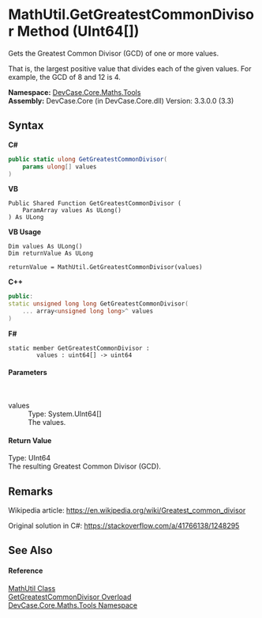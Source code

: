# MathUtil.GetGreatestCommonDivisor Method (UInt64[])
 

Gets the Greatest Common Divisor (GCD) of one or more values. 

 That is, the largest positive value that divides each of the given values. For example, the GCD of 8 and 12 is 4.

**Namespace:**&nbsp;<a href="N_DevCase_Core_Maths_Tools">DevCase.Core.Maths.Tools</a><br />**Assembly:**&nbsp;DevCase.Core (in DevCase.Core.dll) Version: 3.3.0.0 (3.3)

## Syntax

**C#**<br />
``` C#
public static ulong GetGreatestCommonDivisor(
	params ulong[] values
)
```

**VB**<br />
``` VB
Public Shared Function GetGreatestCommonDivisor ( 
	ParamArray values As ULong()
) As ULong
```

**VB Usage**<br />
``` VB Usage
Dim values As ULong()
Dim returnValue As ULong

returnValue = MathUtil.GetGreatestCommonDivisor(values)
```

**C++**<br />
``` C++
public:
static unsigned long long GetGreatestCommonDivisor(
	... array<unsigned long long>^ values
)
```

**F#**<br />
``` F#
static member GetGreatestCommonDivisor : 
        values : uint64[] -> uint64 

```


#### Parameters
&nbsp;<dl><dt>values</dt><dd>Type: System.UInt64[]<br />The values.</dd></dl>

#### Return Value
Type: UInt64<br />The resulting Greatest Common Divisor (GCD).

## Remarks
Wikipedia article: <a href="https://en.wikipedia.org/wiki/Greatest_common_divisor" target="_blank">https://en.wikipedia.org/wiki/Greatest_common_divisor</a>

 Original solution in C#: <a href="https://stackoverflow.com/a/41766138/1248295" target="_blank">https://stackoverflow.com/a/41766138/1248295</a>

## See Also


#### Reference
<a href="T_DevCase_Core_Maths_Tools_MathUtil">MathUtil Class</a><br /><a href="Overload_DevCase_Core_Maths_Tools_MathUtil_GetGreatestCommonDivisor">GetGreatestCommonDivisor Overload</a><br /><a href="N_DevCase_Core_Maths_Tools">DevCase.Core.Maths.Tools Namespace</a><br />